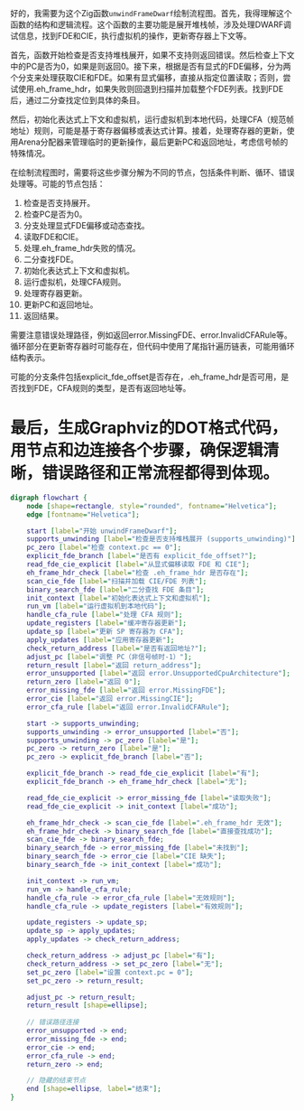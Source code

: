 好的，我需要为这个Zig函数`unwindFrameDwarf`绘制流程图。首先，我得理解这个函数的结构和逻辑流程。这个函数的主要功能是展开堆栈帧，涉及处理DWARF调试信息，找到FDE和CIE，执行虚拟机的操作，更新寄存器上下文等。

首先，函数开始检查是否支持堆栈展开，如果不支持则返回错误。然后检查上下文中的PC是否为0，如果是则返回0。接下来，根据是否有显式的FDE偏移，分为两个分支来处理获取CIE和FDE。如果有显式偏移，直接从指定位置读取；否则，尝试使用.eh_frame_hdr，如果失败则回退到扫描并加载整个FDE列表。找到FDE后，通过二分查找定位到具体的条目。

然后，初始化表达式上下文和虚拟机，运行虚拟机到本地代码，处理CFA（规范帧地址）规则，可能是基于寄存器偏移或表达式计算。接着，处理寄存器的更新，使用Arena分配器来管理临时的更新操作，最后更新PC和返回地址，考虑信号帧的特殊情况。

在绘制流程图时，需要将这些步骤分解为不同的节点，包括条件判断、循环、错误处理等。可能的节点包括：

1. 检查是否支持展开。
2. 检查PC是否为0。
3. 分支处理显式FDE偏移或动态查找。
4. 读取FDE和CIE。
5. 处理.eh_frame_hdr失败的情况。
6. 二分查找FDE。
7. 初始化表达式上下文和虚拟机。
8. 运行虚拟机，处理CFA规则。
9. 处理寄存器更新。
10. 更新PC和返回地址。
11. 返回结果。

需要注意错误处理路径，例如返回error.MissingFDE、error.InvalidCFARule等。循环部分在更新寄存器时可能存在，但代码中使用了尾指针遍历链表，可能用循环结构表示。

可能的分支条件包括explicit_fde_offset是否存在，.eh_frame_hdr是否可用，是否找到FDE，CFA规则的类型，是否有返回地址等。

最后，生成Graphviz的DOT格式代码，用节点和边连接各个步骤，确保逻辑清晰，错误路径和正常流程都得到体现。
================================================
```dot
digraph flowchart {
    node [shape=rectangle, style="rounded", fontname="Helvetica"];
    edge [fontname="Helvetica"];

    start [label="开始 unwindFrameDwarf"];
    supports_unwinding [label="检查是否支持堆栈展开 (supports_unwinding)"];
    pc_zero [label="检查 context.pc == 0"];
    explicit_fde_branch [label="是否有 explicit_fde_offset?"];
    read_fde_cie_explicit [label="从显式偏移读取 FDE 和 CIE"];
    eh_frame_hdr_check [label="检查 .eh_frame_hdr 是否存在"];
    scan_cie_fde [label="扫描并加载 CIE/FDE 列表"];
    binary_search_fde [label="二分查找 FDE 条目"];
    init_context [label="初始化表达式上下文和虚拟机"];
    run_vm [label="运行虚拟机到本地代码"];
    handle_cfa_rule [label="处理 CFA 规则"];
    update_registers [label="缓冲寄存器更新"];
    update_sp [label="更新 SP 寄存器为 CFA"];
    apply_updates [label="应用寄存器更新"];
    check_return_address [label="是否有返回地址?"];
    adjust_pc [label="调整 PC（非信号帧时-1）"];
    return_result [label="返回 return_address"];
    error_unsupported [label="返回 error.UnsupportedCpuArchitecture"];
    return_zero [label="返回 0"];
    error_missing_fde [label="返回 error.MissingFDE"];
    error_cie [label="返回 error.MissingCIE"];
    error_cfa_rule [label="返回 error.InvalidCFARule"];

    start -> supports_unwinding;
    supports_unwinding -> error_unsupported [label="否"];
    supports_unwinding -> pc_zero [label="是"];
    pc_zero -> return_zero [label="是"];
    pc_zero -> explicit_fde_branch [label="否"];

    explicit_fde_branch -> read_fde_cie_explicit [label="有"];
    explicit_fde_branch -> eh_frame_hdr_check [label="无"];

    read_fde_cie_explicit -> error_missing_fde [label="读取失败"];
    read_fde_cie_explicit -> init_context [label="成功"];

    eh_frame_hdr_check -> scan_cie_fde [label=".eh_frame_hdr 无效"];
    eh_frame_hdr_check -> binary_search_fde [label="直接查找成功"];
    scan_cie_fde -> binary_search_fde;
    binary_search_fde -> error_missing_fde [label="未找到"];
    binary_search_fde -> error_cie [label="CIE 缺失"];
    binary_search_fde -> init_context [label="成功"];

    init_context -> run_vm;
    run_vm -> handle_cfa_rule;
    handle_cfa_rule -> error_cfa_rule [label="无效规则"];
    handle_cfa_rule -> update_registers [label="有效规则"];

    update_registers -> update_sp;
    update_sp -> apply_updates;
    apply_updates -> check_return_address;

    check_return_address -> adjust_pc [label="有"];
    check_return_address -> set_pc_zero [label="无"];
    set_pc_zero [label="设置 context.pc = 0"];
    set_pc_zero -> return_result;

    adjust_pc -> return_result;
    return_result [shape=ellipse];
    
    // 错误路径连接
    error_unsupported -> end;
    error_missing_fde -> end;
    error_cie -> end;
    error_cfa_rule -> end;
    return_zero -> end;

    // 隐藏的结束节点
    end [shape=ellipse, label="结束"];
}
```